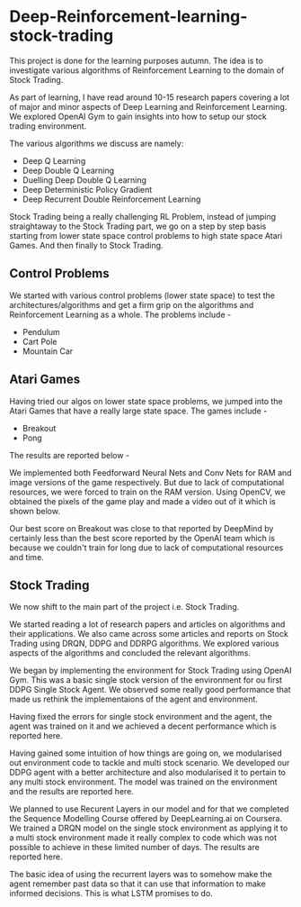 # Deep-Reinforcement-learning-stock-trading
This project is done for the learning purposes autumn. The idea is to investigate various algorithms of Reinforcement Learning to the domain of Stock Trading. 

As part of learning, I have read around 10-15 research papers covering a lot of major and minor aspects of Deep Learning and Reinforcement Learning. We explored OpenAI Gym to gain insights into how to setup our stock trading environment. 

The various algorithms we discuss are namely:
* Deep Q Learning
* Deep Double Q Learning
* Duelling Deep Double Q Learning
* Deep Deterministic Policy Gradient
* Deep Recurrent Double Reinforcement Learning

Stock Trading being a really challenging RL Problem, instead of jumping straightaway to the Stock Trading part, we go on a step by step basis starting from lower state space control problems to high state space Atari Games. And then finally to Stock Trading.

## Control Problems

We started with various control problems (lower state space) to test the architectures/algorithms and get a firm grip on the algorithms and Reinforcement Learning as a whole. The problems include - 
* Pendulum
* Cart Pole
* Mountain Car

## Atari Games

Having tried our algos on lower state space problems, we jumped into the Atari Games that have a really large state space.
The games include - 
* Breakout
* Pong

The results are reported below - 



We implemented both Feedforward Neural Nets and Conv Nets for RAM and image versions of the game respectively. But due to lack of computational resources, we were forced to train on the RAM version. Using OpenCV, we obtained the pixels of the game play and made a video out of it which is shown below.

Our best score on Breakout was close to that reported by DeepMind by certainly less than the best score reported by the OpenAI team which is because we couldn't train for long due to lack of computational resources and time.

## Stock Trading

We now shift to the main part of the project i.e. Stock Trading.

We started reading a lot of research papers and articles on algorithms and their applications. We also came across some articles and reports on Stock Trading using DRQN, DDPG and DDRPG algorithms. We explored various aspects of the algorithms and concluded the relevant algorithms.

We began by implementing the environment for Stock Trading using OpenAI Gym. This was a basic single stock version of the environment for ou first DDPG Single Stock Agent. We observed some really good performance that made us rethink the implementaions of the agent and environment. 

Having fixed the errors for single stock environment and the agent, the agent was trained on it and we achieved a decent performance which is reported here.

Having gained some intuition of how things are going on, we modularised out environment code to tackle and multi stock scenario. We developed our DDPG agent with a better architecture and also modularised it to pertain to any multi stock environment. The model was trained on the environment and the results are reported here.

We planned to use Recurent Layers in our model and for that we completed the Sequence Modelling Course offered by DeepLearning.ai on Coursera. We trained a DRQN model on the single stock environment as applying it to a multi stock environment made it really complex to code which was not possible to achieve in these limited number of days. The results are reported here.

The basic idea of using the recurrent layers was to somehow make the agent remember past data so that it can use that information to make informed decisions. This is what LSTM promises to do.
